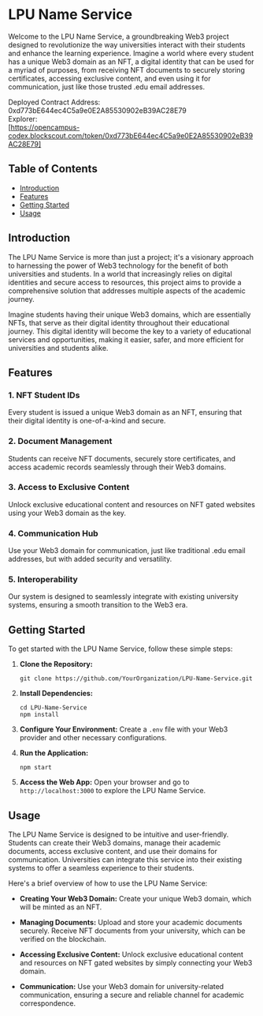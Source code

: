 # LPU Name Service

Welcome to the LPU Name Service, a groundbreaking Web3 project designed to revolutionize the way universities interact with their students and enhance the learning experience. Imagine a world where every student has a unique Web3 domain as an NFT, a digital identity that can be used for a myriad of purposes, from receiving NFT documents to securely storing certificates, accessing exclusive content, and even using it for communication, just like those trusted .edu email addresses.<br>

Deployed Contract Address:<br>0xd773bE644ec4C5a9e0E2A85530902eB39AC28E79<br>
Explorer:<br>[https://opencampus-codex.blockscout.com/token/0xd773bE644ec4C5a9e0E2A85530902eB39AC28E79]

## Table of Contents

- [Introduction](#introduction)
- [Features](#features)
- [Getting Started](#getting-started)
- [Usage](#usage)

## Introduction

The LPU Name Service is more than just a project; it's a visionary approach to harnessing the power of Web3 technology for the benefit of both universities and students. In a world that increasingly relies on digital identities and secure access to resources, this project aims to provide a comprehensive solution that addresses multiple aspects of the academic journey.

Imagine students having their unique Web3 domains, which are essentially NFTs, that serve as their digital identity throughout their educational journey. This digital identity will become the key to a variety of educational services and opportunities, making it easier, safer, and more efficient for universities and students alike.

## Features

### 1. NFT Student IDs

Every student is issued a unique Web3 domain as an NFT, ensuring that their digital identity is one-of-a-kind and secure.

### 2. Document Management

Students can receive NFT documents, securely store certificates, and access academic records seamlessly through their Web3 domains.

### 3. Access to Exclusive Content

Unlock exclusive educational content and resources on NFT gated websites using your Web3 domain as the key.

### 4. Communication Hub

Use your Web3 domain for communication, just like traditional .edu email addresses, but with added security and versatility.

### 5. Interoperability

Our system is designed to seamlessly integrate with existing university systems, ensuring a smooth transition to the Web3 era.

## Getting Started

To get started with the LPU Name Service, follow these simple steps:

1. **Clone the Repository:**
   ```
   git clone https://github.com/YourOrganization/LPU-Name-Service.git
   ```

2. **Install Dependencies:**
   ```
   cd LPU-Name-Service
   npm install
   ```

3. **Configure Your Environment:**
   Create a `.env` file with your Web3 provider and other necessary configurations.

4. **Run the Application:**
   ```
   npm start
   ```

5. **Access the Web App:**
   Open your browser and go to `http://localhost:3000` to explore the LPU Name Service.

## Usage

The LPU Name Service is designed to be intuitive and user-friendly. Students can create their Web3 domains, manage their academic documents, access exclusive content, and use their domains for communication. Universities can integrate this service into their existing systems to offer a seamless experience to their students.

Here's a brief overview of how to use the LPU Name Service:

- **Creating Your Web3 Domain:** Create your unique Web3 domain, which will be minted as an NFT.

- **Managing Documents:** Upload and store your academic documents securely. Receive NFT documents from your university, which can be verified on the blockchain.

- **Accessing Exclusive Content:** Unlock exclusive educational content and resources on NFT gated websites by simply connecting your Web3 domain.

- **Communication:** Use your Web3 domain for university-related communication, ensuring a secure and reliable channel for academic correspondence.
